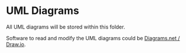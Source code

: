 # UML Diagrams
All UML diagrams will be stored within this folder.

Software to read and modify the UML diagrams could be [Diagrams.net / Draw.io](https://app.diagrams.net).